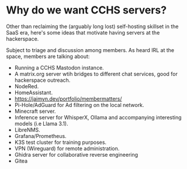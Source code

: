 # Why do we want CCHS servers?

Other than reclaiming the (arguably long lost) self-hosting skillset in the SaaS era, here's some ideas that motivate having servers at the hackerspace.

Subject to triage and discussion among members. As heard IRL at the space, members are talking about:

* Running a CCHS Mastodon instance.
* A matrix.org server wtih bridges to different chat services, good for hackerspace outreach.
* NodeRed.
* HomeAssistant.
* https://jaimyn.dev/portfolio/membermatters/
* Pi-Hole/AdGuard for Ad filtering on the local network.
* Minecraft server.
* Inference server for WhisperX, Ollama and accompanying interesting models (i.e Llama 3.1).
* LibreNMS.
* Grafana/Prometheus.
* K3S test cluster for training purposes.
* VPN (Wireguard) for remote administration.
* Ghidra server for collaborative reverse engineering
* Gitea
